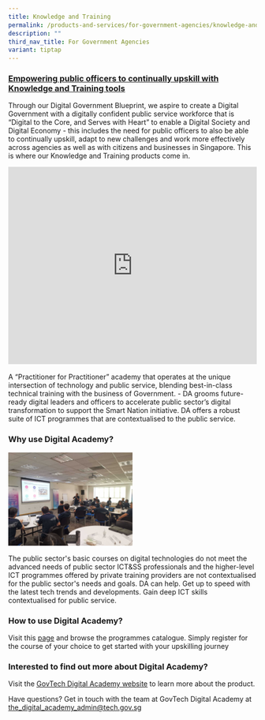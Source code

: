 ```yaml
---
title: Knowledge and Training
permalink: /products-and-services/for-government-agencies/knowledge-and-training/
description: ""
third_nav_title: For Government Agencies
variant: tiptap
---
```

<h3><a href="https://www.youtube.com/embed/o73wtjdPQi4?si=LCgMaYd9uerXx89Q" rel="noopener noreferrer nofollow" target="_blank">Empowering public officers to continually upskill with Knowledge and Training tools</a></h3>
<p>Through our Digital Government Blueprint, we aspire to create a Digital
Government with a digitally confident public service workforce that is
“Digital to the Core, and Serves with Heart” to enable a Digital Society
and Digital Economy - this includes the need for public officers to also
be able to continually upskill, adapt to new challenges and work more effectively
across agencies as well as with citizens and businesses in Singapore. This
is where our Knowledge and Training products come in.</p>
<div class="iframe-wrapper">
<iframe style="max-width: 100%;" height="400" width="100%" allowfullscreen="true" frameborder="0" src="https://www.youtube.com/embed/o73wtjdPQi4?si=LCgMaYd9uerXx89Q"></iframe>
</div>
<p>A “Practitioner for Practitioner” academy that operates at the unique
intersection of technology and public service, blending best-in-class technical
training with the business of Government. - DA grooms future-ready digital
leaders and officers to accelerate public sector’s digital transformation
to support the Smart Nation initiative. DA offers a robust suite of ICT
programmes that are contextualised to the public service.</p>
<h3>Why use Digital Academy?</h3>
<div class="isomer-image-wrapper">
<img style="width: 50%;" height="auto" width="100%" alt="" src="/images/Products and Services/da_classroom.jpg">
</div>
<p>The public sector's basic courses on digital technologies do not meet
the advanced needs of public sector ICT&amp;SS professionals and the higher-level
ICT programmes offered by private training providers are not contextualised
for the public sector's needs and goals. DA can help. Get up to speed with
the latest tech trends and developments. Gain deep ICT skills contextualised
for public service.</p>
<h3>How to use Digital Academy?</h3>
<p>Visit this <a href="https://www.thedigitalacademy.tech.gov.sg/programmes" class="waffle-rich-text-link" rel="noopener noreferrer nofollow" target="_blank"><u>page</u></a> and
browse the programmes catalogue. Simply register for the course of your
choice to get started with your upskilling journey</p>
<h3>Interested to find out more about Digital Academy?</h3>
<p>Visit the <a href="https://www.thedigitalacademy.tech.gov.sg/" class="waffle-rich-text-link" rel="noopener noreferrer nofollow" target="_blank"><u>GovTech Digital Academy website</u></a> to
learn more about the product.</p>
<p>Have questions? Get in touch with the team at GovTech Digital Academy
at <a href="https://www.thedigitalacademy.tech.gov.sg/about-us/practitioners" rel="noopener noreferrer nofollow" target="_blank">the_digital_academy_admin@tech.gov.sg</a>
</p>